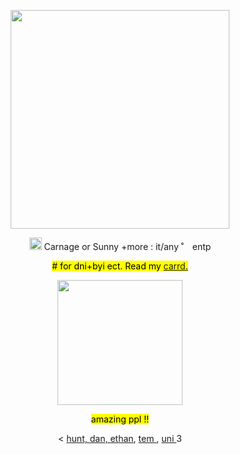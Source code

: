 <!---me when me when code--->

<p></p>
<!-----image--->
<p align="center">
<img width= "350" src="https://c.tenor.com/S2iN62WbvN4AAAAd/tenor.gif">
</p>

<!---info--->
<p align="center"> <img width= "20" src="https://images-wixmp-ed30a86b8c4ca887773594c2.wixmp.com/f/dc6219b5-cf79-4528-b403-e02e9c0ae643/dag8pgi-49c3bc2d-26f6-459e-98a2-88f91617efa5.gif?token=eyJ0eXAiOiJKV1QiLCJhbGciOiJIUzI1NiJ9.eyJzdWIiOiJ1cm46YXBwOjdlMGQxODg5ODIyNjQzNzNhNWYwZDQxNWVhMGQyNmUwIiwiaXNzIjoidXJuOmFwcDo3ZTBkMTg4OTgyMjY0MzczYTVmMGQ0MTVlYTBkMjZlMCIsIm9iaiI6W1t7InBhdGgiOiJcL2ZcL2RjNjIxOWI1LWNmNzktNDUyOC1iNDAzLWUwMmU5YzBhZTY0M1wvZGFnOHBnaS00OWMzYmMyZC0yNmY2LTQ1OWUtOThhMi04OGY5MTYxN2VmYTUuZ2lmIn1dXSwiYXVkIjpbInVybjpzZXJ2aWNlOmZpbGUuZG93bmxvYWQiXX0.7wPsixwXJs3mOAUcm02kHJ5_1cjt3aoeb5Lm6qUwQyo"> Carnage or Sunny +more : it/any ˚<img width= "10" src="https://images-wixmp-ed30a86b8c4ca887773594c2.wixmp.com/f/56613871-de84-49fc-b1c1-f9fd0f796461/dah414e-8c05396e-0b42-4bdb-a98f-052e1a12f44e.png?token=eyJ0eXAiOiJKV1QiLCJhbGciOiJIUzI1NiJ9.eyJzdWIiOiJ1cm46YXBwOjdlMGQxODg5ODIyNjQzNzNhNWYwZDQxNWVhMGQyNmUwIiwiaXNzIjoidXJuOmFwcDo3ZTBkMTg4OTgyMjY0MzczYTVmMGQ0MTVlYTBkMjZlMCIsIm9iaiI6W1t7InBhdGgiOiJcL2ZcLzU2NjEzODcxLWRlODQtNDlmYy1iMWMxLWY5ZmQwZjc5NjQ2MVwvZGFoNDE0ZS04YzA1Mzk2ZS0wYjQyLTRiZGItYTk4Zi0wNTJlMWExMmY0NGUucG5nIn1dXSwiYXVkIjpbInVybjpzZXJ2aWNlOmZpbGUuZG93bmxvYWQiXX0.WVwzffxXJSYfDFmfXib1UtYsosUysgmkkmWkZ39TSj4"> entp </p>

<p align="center"> <mark> # for dni+byi ect. Read my <a href="https://localmeatgribder.carrd.co/">carrd.</a>  </p>

<!----divider--->
<p align="center">
<img width= "200" src="https://images-wixmp-ed30a86b8c4ca887773594c2.wixmp.com/f/0f92c582-5de5-4807-af64-13c5f36b40a5/dcn5mjb-95f9bada-ab9d-49b0-8d58-10bbf0391574.png?token=eyJ0eXAiOiJKV1QiLCJhbGciOiJIUzI1NiJ9.eyJzdWIiOiJ1cm46YXBwOjdlMGQxODg5ODIyNjQzNzNhNWYwZDQxNWVhMGQyNmUwIiwiaXNzIjoidXJuOmFwcDo3ZTBkMTg4OTgyMjY0MzczYTVmMGQ0MTVlYTBkMjZlMCIsIm9iaiI6W1t7InBhdGgiOiJcL2ZcLzBmOTJjNTgyLTVkZTUtNDgwNy1hZjY0LTEzYzVmMzZiNDBhNVwvZGNuNW1qYi05NWY5YmFkYS1hYjlkLTQ5YjAtOGQ1OC0xMGJiZjAzOTE1NzQucG5nIn1dXSwiYXVkIjpbInVybjpzZXJ2aWNlOmZpbGUuZG93bmxvYWQiXX0.hVSZ18Xt8iFL16yYHpxTn05_vEymgyaeZNzSIyWPApY" >
</p>

<!-----friends!!!--->
<p align="center"> <mark> amazing ppl !! </mark> 
 <p></p>
                                                                         
  <p align="center"> < <a href="https://github.com/sennadead"> hunt, <a href="https://github.com/DANZNC">dan,   
   <a href="https://www.patreon.com/comfycritters"> ethan</a>, <a href="https://www.patreon.com/Pullinuptoyomomshome"> tem </a>, <a href="https://www.patreon.com/lps_enthusiast"> uni </a> 3 </mark> </p>
<p></p>
